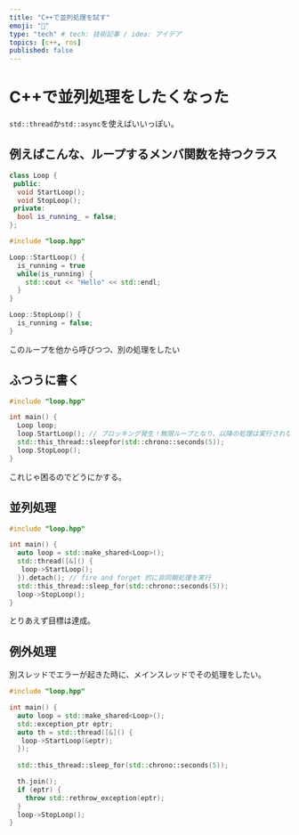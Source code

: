 ```yaml
---
title: "C++で並列処理を試す"
emoji: "👋"
type: "tech" # tech: 技術記事 / idea: アイデア
topics: [c++, ros]
published: false
---
```


# C++で並列処理をしたくなった

`std::thread`か`std::async`を使えばいいっぽい。

## 例えばこんな、ループするメンバ関数を持つクラス

```cpp loop.hop
class Loop {
 public:
  void StartLoop();
  void StopLoop();
 private:
  bool is_running_ = false;
};
```
```cpp loop.cpp
#include "loop.hpp"

Loop::StartLoop() {
  is_running = true
  while(is_running) {
    std::cout << "Hello" << std::endl;
  }
}

Loop::StopLoop() {
  is_running = false;
}
```

このループを他から呼びつつ、別の処理をしたい

## ふつうに書く

```cpp main.cpp
#include "loop.hpp"

int main() {
  Loop loop;
  loop.StartLoop(); // ブロッキング発生！無限ループとなり、以降の処理は実行されない
  std::this_thread::sleepfor(std::chrono::seconds(5));
  loop.StopLoop();
}
```

これじゃ困るのでどうにかする。

## 並列処理

```cpp main.cpp
#include "loop.hpp"

int main() {
  auto loop = std::make_shared<Loop>();
  std::thread([&]() {
   loop->StartLoop();
  }).detach(); // fire and forget 的に非同期処理を実行
  std::this_thread::sleep_for(std::chrono::seconds(5));
  loop->StopLoop();
}
```

とりあえず目標は達成。

## 例外処理

別スレッドでエラーが起きた時に、メインスレッドでその処理をしたい。

```cpp main.cpp
#include "loop.hpp"

int main() {
  auto loop = std::make_shared<Loop>();
  std::exception_ptr eptr;
  auto th = std::thread([&]() {
   loop->StartLoop(&eptr);
  });
  
  std::this_thread::sleep_for(std::chrono::seconds(5));

  th.join();
  if (eptr) {
    throw std::rethrow_exception(eptr);
  }
  loop->StopLoop();
}
```






